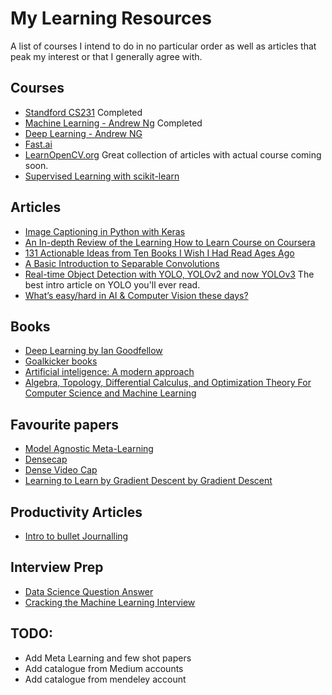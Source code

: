 # My Learning Resources

A list of courses I intend to do in no particular order as well as articles that peak my interest or that I generally agree with.

## Courses
- [Standford CS231](http://cs231n.stanford.edu/) Completed
- [Machine Learning - Andrew Ng](https://www.coursera.org/learn/machine-learning?) Completed
- [Deep Learning - Andrew NG](https://www.coursera.org/specializations/deep-learning?)
- [Fast.ai](Fast.ai) 
- [LearnOpenCV.org](https://www.learnopencv.com/) Great collection of articles with actual course coming soon.
- [Supervised Learning with scikit-learn](https://www.datacamp.com/courses/supervised-learning-with-scikit-learn)

## Articles
- [Image Captioning in Python with Keras](https://medium.com/swlh/image-captioning-in-python-with-keras-870f976e0f18)
- [An In-depth Review of the Learning How to Learn Course on Coursera](https://towardsdatascience.com/the-ultimate-skill-learning-how-to-learn-9e2fabdc7f1e)
- [131 Actionable Ideas from Ten Books I Wish I Had Read Ages Ago](https://medium.com/the-mission/131-actionable-ideas-from-ten-books-i-wish-i-had-read-ages-ago-d751c17402de)
- [A Basic Introduction to Separable Convolutions](https://towardsdatascience.com/a-basic-introduction-to-separable-convolutions-b99ec3102728)
- [Real-time Object Detection with YOLO, YOLOv2 and now YOLOv3](https://medium.com/@jonathan_hui/real-time-object-detection-with-yolo-yolov2-28b1b93e2088) The best intro article on YOLO you'll ever read.
- [What’s easy/hard in AI & Computer Vision these days?](https://medium.com/@CharlesOllion/whats-easy-hard-in-ai-computer-vision-these-days-e7679b9f7db7)

## Books
- [Deep Learning by Ian Goodfellow](http://www.deeplearningbook.org/)
- [Goalkicker books](https://books.goalkicker.com/)
- [Artificial inteligence: A modern approach](https://www.amazon.com/Artificial-Intelligence-Modern-Approach-3rd/dp/0136042597)
- [Algebra, Topology, Differential Calculus, and
Optimization Theory
For Computer Science and Machine Learning](https://www.cis.upenn.edu/~jean/math-deep.pdf)

## Favourite papers
- [Model Agnostic Meta-Learning](https://arxiv.org/pdf/1703.03400v3.pdf)
- [Densecap](https://cs.stanford.edu/people/karpathy/densecap/)
- [Dense Video Cap](https://cs.stanford.edu/people/ranjaykrishna/densevid/)
- [Learning to Learn by Gradient Descent by Gradient Descent](https://arxiv.org/abs/1606.04474)

## Productivity Articles
- [Intro to bullet Journalling](https://medium.com/@melodywilding/bullet-journaling-for-beginners-and-impatient-unartistic-people-like-me-6efd7ee97f0e)

## Interview Prep
- [Data Science Question Answer](https://github.com/ShuaiW/data-science-question-answer)
- [Cracking the Machine Learning Interview](https://medium.com/subhrajit-roy/cracking-the-machine-learning-interview-1d8c5bb752d8)

## TODO:
- Add Meta Learning and few shot papers
- Add catalogue from Medium accounts
- Add catalogue from mendeley account 
